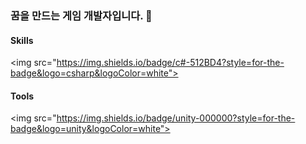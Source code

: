 ### 꿈을 만드는 게임 개발자입니다. 👋

<!--
**zenobreaker/zenobreaker** is a ✨ _special_ ✨ repository because its `README.md` (this file) appears on your GitHub profile.

Here are some ideas to get you started:

- 🔭 I’m currently working on ...
- 🌱 I’m currently learning ...
- 👯 I’m looking to collaborate on ...
- 🤔 I’m looking for help with ...
- 💬 Ask me about ...
- 📫 How to reach me: ...
- 😄 Pronouns: ...
- ⚡ Fun fact: ...
-->

#### Skills 
<img src="https://img.shields.io/badge/c#-512BD4?style=for-the-badge&logo=csharp&logoColor=white">


#### Tools
<img src="https://img.shields.io/badge/unity-000000?style=for-the-badge&logo=unity&logoColor=white">
